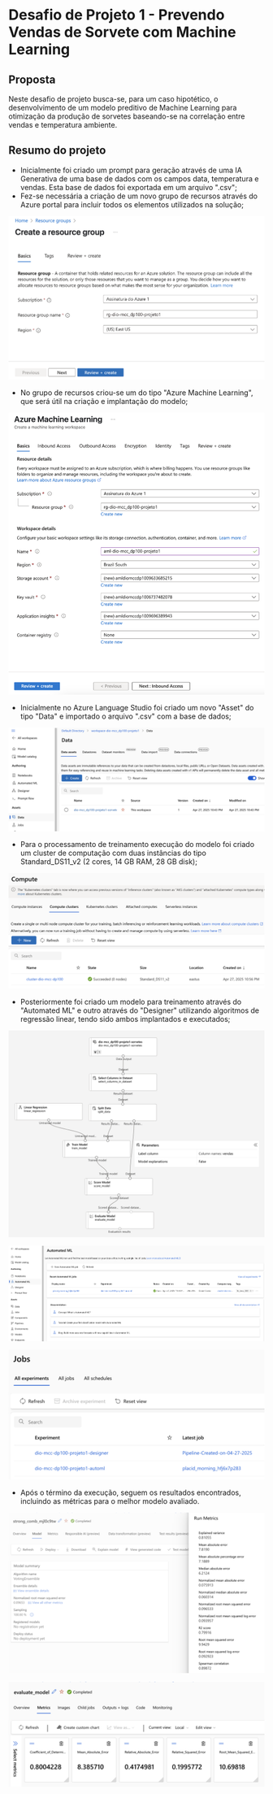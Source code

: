 # Desafio de Projeto 1 - Prevendo Vendas de Sorvete com Machine Learning

## Proposta
Neste desafio de projeto busca-se, para um caso hipotético, o desenvolvimento de um modelo preditivo de Machine Learning para otimização da produção de sorvetes baseando-se na correlação entre vendas e temperatura ambiente.

## Resumo do projeto

- Inicialmente foi criado um prompt para geração através de uma IA Generativa de uma base de dados com os campos data, temperatura e vendas. Esta base de dados foi exportada em um arquivo ".csv";
- Fez-se necessária a criação de um novo grupo de recursos através do Azure portal para incluir todos os elementos utilizados na solução;

![image](sources/img/dio-mcc_dp100-projeto1-01.png)
  
- No grupo de recursos criou-se um do tipo "Azure Machine Learning", que será útil na criação e implantação do modelo;

![image](sources/img/dio-mcc_dp100-projeto1-02.png)

- Inicialmente no Azure Language Studio foi criado um novo "Asset" do tipo "Data" e importado o arquivo ".csv" com a base de dados;

![image](sources/img/dio-mcc_dp100-projeto1-04.png)

- Para o processamento de treinamento execução do modelo foi criado um cluster de computação com duas instâncias do tipo Standard_DS11_v2 (2 cores, 14 GB RAM, 28 GB disk);

![image](sources/img/dio-mcc_dp100-projeto1-03.png)

- Posteriormente foi criado um modelo para treinamento através do "Automated ML" e outro através do "Designer" utilizando algoritmos de regressão linear, tendo sido ambos implantados e executados;

![image](sources/img/dio-mcc_dp100-projeto1-05.png)

![image](sources/img/dio-mcc_dp100-projeto1-06.png)

![image](sources/img/dio-mcc_dp100-projeto1-07.png)

- Após o término da execução, seguem os resultados encontrados, incluindo as métricas para o melhor modelo avaliado.

![image](sources/img/dio-mcc_dp100-projeto1-08.png)

![image](sources/img/dio-mcc_dp100-projeto1-09.png)
